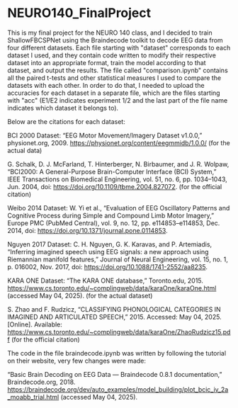 # NEURO140_FinalProject

This is my final project for the NEURO 140 class, and I decided to train ShallowFBCSPNet using the Braindecode toolkit to decode EEG data from four different datasets. Each file starting with "dataset" corresponds to each dataset I used, and they contain code written to modify their respective dataset into an appropriate format, train the model according to that dataset, and output the results. The file called "comparison.ipynb" contains all the paired t-tests and other statistical measures I used to compare the datasets with each other. In order to do that, I needed to upload the accuracies for each dataset in a separate file, which are the files starting with "acc" (E1/E2 indicates experiment 1/2 and the last part of the file name indicates which dataset it belongs to). 

Below are the citations for each dataset: 

BCI 2000 Dataset:
“EEG Motor Movement/Imagery Dataset v1.0.0,” physionet.org, 2009. https://physionet.org/content/eegmmidb/1.0.0/ (for the actual data)

G. Schalk, D. J. McFarland, T. Hinterberger, N. Birbaumer, and J. R. Wolpaw, “BCI2000: A General-Purpose Brain-Computer Interface (BCI) System,” IEEE Transactions on Biomedical Engineering, vol. 51, no. 6, pp. 1034–1043, Jun. 2004, doi: https://doi.org/10.1109/tbme.2004.827072. (for the official citation) 

Weibo 2014 Dataset:
W. Yi et al., “Evaluation of EEG Oscillatory Patterns and Cognitive Process during Simple and Compound Limb Motor Imagery,” Europe PMC (PubMed Central), vol. 9, no. 12, pp. e114853–e114853, Dec. 2014, doi: https://doi.org/10.1371/journal.pone.0114853.

Nguyen 2017 Dataset:
C. H. Nguyen, G. K. Karavas, and P. Artemiadis, “Inferring imagined speech using EEG signals: a new approach using Riemannian manifold features,” Journal of Neural Engineering, vol. 15, no. 1, p. 016002, Nov. 2017, doi: https://doi.org/10.1088/1741-2552/aa8235.

KARA ONE Dataset: 
“The KARA ONE database,” Toronto.edu, 2015. https://www.cs.toronto.edu/~complingweb/data/karaOne/karaOne.html (accessed May 04, 2025). (for the actual dataset)

S. Zhao and F. Rudzicz, “CLASSIFYING PHONOLOGICAL CATEGORIES IN IMAGINED AND ARTICULATED SPEECH,” 2015. Accessed: May 04, 2025. [Online]. Available: https://www.cs.toronto.edu/~complingweb/data/karaOne/ZhaoRudzicz15.pdf (for the official citation)

The code in the file braindecode.ipynb was written by following the tutorial on their website, very few changes were made:

“Basic Brain Decoding on EEG Data — Braindecode 0.8.1 documentation,” Braindecode.org, 2018. https://braindecode.org/dev/auto_examples/model_building/plot_bcic_iv_2a_moabb_trial.html (accessed May 04, 2025).
